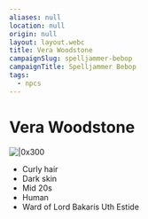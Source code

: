 ```yaml
---
aliases: null
location: null
origin: null
layout: layout.webc
title: Vera Woodstone
campaignSlug: spelljammer-bebop
campaignTitle: Spelljammer Bebop
tags:
  - npcs
---
```

# Vera Woodstone

![|0x300](_files/Screenshot%202024-04-07%20at%2011.35.11.png)



- Curly hair
- Dark skin
- Mid 20s
- Human
- Ward of Lord Bakaris Uth Estide
